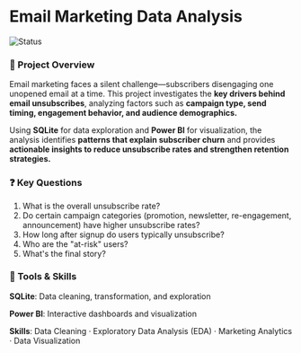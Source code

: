# Email Marketing Data Analysis
![Status](https://img.shields.io/badge/Status-In_Progress-yellow)

### 📌 Project Overview

Email marketing faces a silent challenge—subscribers disengaging one unopened email at a time. This project investigates the **key drivers behind email unsubscribes**, analyzing factors such as **campaign type, send timing, engagement behavior, and audience demographics.**

Using **SQLite** for data exploration and **Power BI** for visualization, the analysis identifies **patterns that explain subscriber churn** and provides **actionable insights to reduce unsubscribe rates and strengthen retention strategies.**

### ❓ Key Questions

1. What is the overall unsubscribe rate?
2. Do certain campaign categories (promotion, newsletter, re-engagement, announcement) have higher unsubscribe rates?
3. How long after signup do users typically unsubscribe?
4. Who are the "at-risk" users?
5. What's the final story?

### 🧰 Tools & Skills

**SQLite**: Data cleaning, transformation, and exploration

**Power BI**: Interactive dashboards and visualization

**Skills**: Data Cleaning · Exploratory Data Analysis (EDA) · Marketing Analytics · Data Visualization
